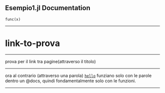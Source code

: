 ## Esempio1.jl Documentation

```@docs
func(x)
```
---

# link-to-prova

---

prova per il link tra pagine(attraverso il titolo)

---

ora al contrario (attraverso una parola) [`hello`](@ref)
funziano solo con le parole dentro un @docs, quindi fondamentalmente solo con le funzioni.

---